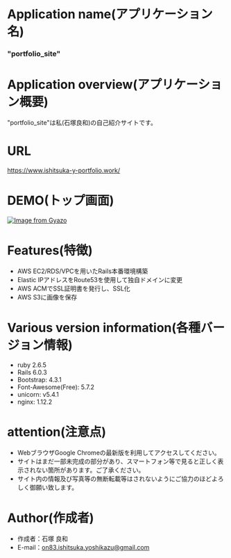 # Application name(アプリケーション名)
### "portfolio_site"
  
# Application overview(アプリケーション概要)
"portfolio_site"は私(石塚良和)の自己紹介サイトです。

# URL
https://www.ishitsuka-y-portfolio.work/

# DEMO(トップ画面)
 
[![Image from Gyazo](https://i.gyazo.com/4924832188cdc025fd2a045369cdb4df.jpg)](https://gyazo.com/4924832188cdc025fd2a045369cdb4df)

# Features(特徴)
 
- AWS EC2/RDS/VPCを用いたRails本番環境構築 
- Elastic IPアドレスをRoute53を使用して独自ドメインに変更
- AWS ACMでSSL証明書を発行し、SSL化
- AWS S3に画像を保存
 
# Various version information(各種バージョン情報)
  
- ruby 2.6.5
- Rails 6.0.3
- Bootstrap: 4.3.1
- Font-Awesome(Free): 5.7.2
- unicorn: v5.4.1
- nginx: 1.12.2
 
# attention(注意点)
 
- WebブラウザGoogle Chromeの最新版を利用してアクセスしてください。
- サイトはまだ一部未完成の部分があり、スマートフォン等で見ると正しく表示されない箇所があります。ご了承ください。
- サイト内の情報及び写真等の無断転載等はされないようにご協力のほどよろしく御願い致します。
 
# Author(作成者)
  
* 作成者：石塚 良和
* E-mail：on83.ishitsuka.yoshikazu@gmail.com
